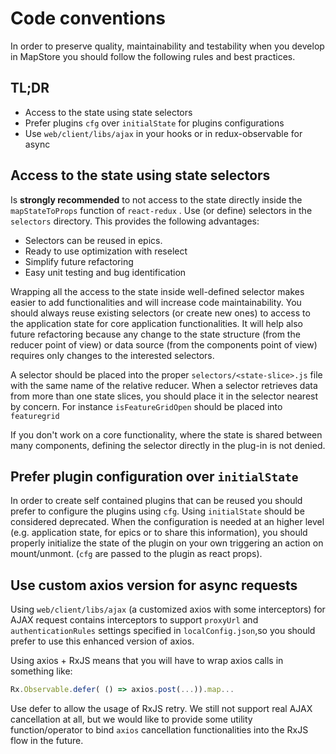 # Code conventions

In order to preserve quality, maintainability and testability when you develop in MapStore  you should follow the following rules and best practices.

## TL;DR

- Access to the state using state selectors
- Prefer plugins `cfg` over `initialState` for plugins configurations
- Use `web/client/libs/ajax` in your hooks or in redux-observable for async

## Access to the state using state selectors

Is **strongly recommended** to not access to the state directly inside the `mapStateToProps` function of `react-redux` .
Use (or define) selectors in the `selectors` directory. This provides the following advantages:

- Selectors can be reused in epics.
- Ready to use optimization with reselect
- Simplify future refactoring
- Easy unit testing and bug identification

Wrapping all the access to the state inside well-defined selector makes easier to add functionalities and will increase code maintainability. You should always reuse existing selectors (or create new ones) to access to the application state for core application functionalities.
It will help also future refactoring because any change to the state structure (from the reducer point of view) or data source (from the components point of view) requires only changes to the interested selectors.

A selector should be placed into the proper `selectors/<state-slice>.js` file with the same name of the relative reducer.
When a selector retrieves data from more than one state slices, you should place it in the selector nearest by concern. For instance `isFeatureGridOpen` should be placed into `featuregrid`

If you don't work on a core functionality, where the state is shared between many components, defining the selector directly in the plug-in is not denied.

## Prefer plugin configuration over `initialState` 

In order to create self contained plugins that can be reused you should prefer to configure the plugins using `cfg`. Using `initialState` should be considered deprecated. When the configuration is needed at an higher level (e.g. application state, for epics or to share this information), you should properly initialize the state of the plugin on your own triggering an action on mount/unmont. (`cfg` are passed to the plugin as react props). 


## Use custom axios version for async requests

Using `web/client/libs/ajax` (a customized axios with some interceptors)  for AJAX request contains interceptors to support `proxyUrl` and `authenticationRules` settings specified in `localConfig.json`,so you should prefer to use this enhanced version of axios.

Using axios + RxJS means that you will have to wrap axios calls in something like:

```javascript
Rx.Observable.defer( () => axios.post(...)).map...
```

Use defer to allow the usage of RxJS retry. We still not support real AJAX cancellation at all, but we would like to provide some utility function/operator to bind `axios` cancellation functionalities into the RxJS flow in the future.
